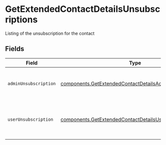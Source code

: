 # GetExtendedContactDetailsUnsubscriptions

Listing of the unsubscription for the contact


## Fields

| Field                                                                                                                            | Type                                                                                                                             | Required                                                                                                                         | Description                                                                                                                      |
| -------------------------------------------------------------------------------------------------------------------------------- | -------------------------------------------------------------------------------------------------------------------------------- | -------------------------------------------------------------------------------------------------------------------------------- | -------------------------------------------------------------------------------------------------------------------------------- |
| `adminUnsubscription`                                                                                                            | [components.GetExtendedContactDetailsAdminUnsubscription](../../models/shared/getextendedcontactdetailsadminunsubscription.md)[] | :heavy_check_mark:                                                                                                               | Contact has been unsubscribed from the administrator                                                                             |
| `userUnsubscription`                                                                                                             | [components.GetExtendedContactDetailsUserUnsubscription](../../models/shared/getextendedcontactdetailsuserunsubscription.md)[]   | :heavy_check_mark:                                                                                                               | Contact unsubscribe via unsubscription link in a campaign                                                                        |